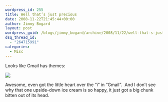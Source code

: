 ```yaml
---
wordpress_id: 255
title: Well that’s just precious
date: 2008-11-22T21:45:44+00:00
author: Jimmy Bogard
layout: post
wordpress_guid: /blogs/jimmy_bogard/archive/2008/11/22/well-that-s-just-precious.aspx
dsq_thread_id:
  - "264715991"
categories:
  - Misc
---
```

Looks like Gmail has themes:

 ![](http://grabbagoftimg.s3.amazonaws.com/gmail.png)

Awesome, even got the little heart over the “i” in “Gmail”.&#160; And I don’t see why that one upside-down ice cream is so happy, it just got a big chunk bitten out of its head.